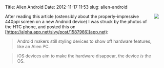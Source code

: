 Title: Alien Android
Date: 2012-11-17 11:53
slug: alien-android

<img src="http://static.monkinetic.com/files//alienware_pc-20121117-115230.png" style="float:right; margin:0 0 5px 10px"/>

After reading this article (ostensibly about the properly-impressive 440ppi screen on a new Android device) I was struck by the photos of the HTC phone, and posted this on [https://alpha.app.net/sivy/post/1587966](app.net):

>Android makers still styling devices to show off hardware features, like an Alien PC.

>iOS devices aim to make the hardware disappear, the device *is* the OS.
